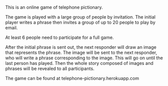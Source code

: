 This is an online game of telephone pictionary.

The game is played with a large group of people by invitation. The initial player writes a phrase then invites a group of up to 20 people to play by email.

At least 6 people need to participate for a full game.

After the initial phrase is sent out, the next responder will draw an image that represents the phrase. The image will be sent to the next responder, who will write a phrase corresponding to the image. This will go on until the last person has played. Then the whole story composed of images and phrases will be revealed to all participants. 

The game can be found at telephone-pictionary.herokuapp.com